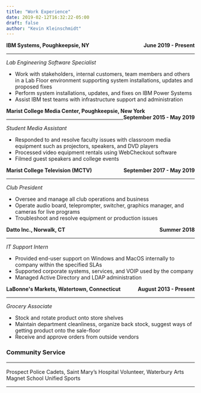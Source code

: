 ```yaml
---
title: "Work Experience"
date: 2019-02-12T16:32:22-05:00
draft: false
author: "Kevin Kleinschmidt"
---
```


<html>
	<style>
		HTML {
			line-height:15px;
		}
		.btn {
  		background-color: DodgerBlue;
  		border: none;
  		color: white;
  		padding: 12px 30px;
  		cursor: pointer;
  		font-size: 12px;
}
	</style>
		<p> <b> IBM Systems, Poughkeepsie, NY </b> <b style="float:right"> June 2019 - Present </b> </p><hr> <i> Lab Engineering Software Specialist </i>
		<ul>
			<li> Work with stakeholders, internal customers, team members and others in a Lab Floor environment supporting system installations, updates and proposed fixes </li>
			<li> Perform system installations, updates, and fixes on IBM Power Systems</li>
			<li> Assist IBM test teams with infrastructure support and administration</li>
		</ul>
		<p> <b> Marist College Media Center, Poughkeepsie, New York</b> <b style="float:right"> September 2015 - May 2019 </b> </p> <hr> <i> Student Media Assistant </i>
		<ul>
			<li> Responded to and resolve faculty issues with classroom media equipment such as projectors, speakers, and DVD players </li>
			<li> Processed video equipment rentals using WebCheckout software  </li>
			<li> Filmed guest speakers and college events </li>
		</ul>
		<p> <b> Marist College Television (MCTV) </b> <b style="float:right"> September 2017 - May 2019 </b> </p> <hr><i> Club President </i>
		<ul>
			<li> Oversee and manage all club operations and business </li>
			<li> Operate audio board, teleprompter, switcher, graphics manager, and cameras for live programs </li>
			<li> Troubleshoot and resolve equipment or production issues </li>
		</ul>
		<p> <b> Datto Inc., Norwalk, CT </b> <b style="float:right"> Summer 2018 </b> </p><hr> <i> IT Support Intern </i>
		<ul>
			<li> Provided end-user support on Windows and MacOS internally to company within the specified SLAs </li>
			<li> Supported corporate systems, services, and VOIP used by the company</li>
			<li> Managed Active Directory and LDAP administration</li>
		</ul>
		<p> <b> LaBonne's Markets, Watertown, Connecticut </b> <b style="float:right"> August 2013 - Present </b> </p> <hr> <i> Grocery Associate </i>
		<ul>
			<li> Stock and rotate product onto store shelves</li>
			<li> Maintain department cleanliness, organize back stock, suggest ways of getting product onto the sale-floor</li>
			<li> Receive and approve orders from outside vendors </li>
		</ul>
	<h3> Community Service <HR> </h3>
		<p> Prospect Police Cadets, Saint Mary’s Hospital Volunteer, Waterbury Arts Magnet School Unified Sports </p>
	<HR>
</html>
